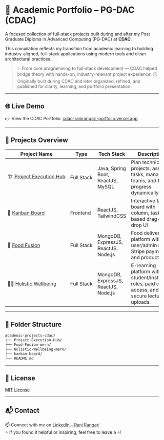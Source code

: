 # 💼 Academic Portfolio – PG-DAC (CDAC)  

A focused collection of full-stack projects built during and after my Post Graduate Diploma in Advanced Computing (PG-DAC) at **CDAC**.

This compilation reflects my transition from academic learning to building industry-aligned, full-stack applications using modern tools and clean architectural practices.

> ✨ From core programming to full-stack development — CDAC helped bridge theory with hands-on, industry-relevant project experience.
> 🕒 Originally built during CDAC and later organized, refined, and published for clarity, learning, and portfolio presentation.

---

## 🌐 Live Demo

👉 View the CDAC Portfolio: [cdac-ranirangari-portfolio.vercel.app](https://cdac-ranirangari-portfolio.vercel.app/)

---

## 📁 Projects Overview

| Project Name                                            | Type         | Tech Stack                                  | Description |
|--------------------------------------------------------|--------------|----------------------------------------------|-------------|
| 🏗&nbsp;[Project&nbsp;Execution&nbsp;Hub](./Project-Execution-Hub) | Full Stack   | Java, Spring Boot, ReactJS, MySQL            | Plan technical projects, assign tasks, manage teams, and filter progress dynamically|
| 🧱 [Kanban Board](./kanban-board)                | Frontend     | ReactJS, TailwindCSS                         | Interactive task board with column, task-based drag-and-drop UI |
| 🍱 [Food Fusion](./food-fusion)                  | Full Stack   | MongoDB, ExpressJS, ReactJS, Node.js         | Food delivery platform with user/admin roles, Stripe payments, and product flow |
| 💆‍♀️ [Holistic Wellbeing](./holistic-wellbeing) | Full Stack   | MongoDB, ExpressJS, ReactJS, Node.js | E-learning platform with student/instructor roles, paid course access, and secure lecture uploads. |

---

## 📁 Folder Structure

```bash
academic-projects-cdac/
├── Project-Execution-Hub/
├── Food-Fusion-mern/
├── Holistic-Wellbeing-mern/
├── kanban-board/
└── README.md
```

---


## 📜 License

[MIT License](LICENSE)

---

## 📬 Contact  

📫 Connect with me on [LinkedIn – Rani Rangari](https://www.linkedin.com/in/rani-rangari/)  
⭐ If you found it helpful or inspiring, feel free to leave a ⭐!
